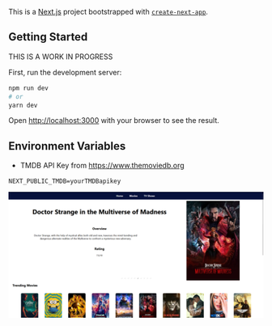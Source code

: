 This is a [Next.js](https://nextjs.org/) project bootstrapped with [`create-next-app`](https://github.com/vercel/next.js/tree/canary/packages/create-next-app).

## Getting Started

THIS IS A WORK IN PROGRESS

First, run the development server:

```bash
npm run dev
# or
yarn dev
```

Open [http://localhost:3000](http://localhost:3000) with your browser to see the result.

## Environment Variables

* TMDB API Key from https://www.themoviedb.org

```
NEXT_PUBLIC_TMDB=yourTMDBapikey
```

![preview](https://raw.githubusercontent.com/JavierOchoa/ScreenId/main/public/homepage.png)
